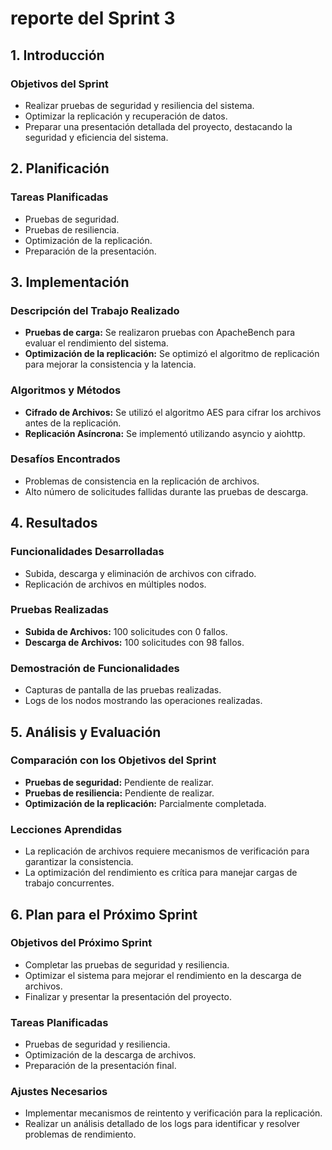 # reporte del Sprint 3

## 1. Introducción

### Objetivos del Sprint

- Realizar pruebas de seguridad y resiliencia del sistema.
- Optimizar la replicación y recuperación de datos.
- Preparar una presentación detallada del proyecto, destacando la seguridad y eficiencia del sistema.

## 2. Planificación

### Tareas Planificadas

- Pruebas de seguridad.
- Pruebas de resiliencia.
- Optimización de la replicación.
- Preparación de la presentación.


## 3. Implementación

### Descripción del Trabajo Realizado

- **Pruebas de carga:** Se realizaron pruebas con ApacheBench para evaluar el rendimiento del sistema.
- **Optimización de la replicación:** Se optimizó el algoritmo de replicación para mejorar la consistencia y la latencia.

### Algoritmos y Métodos

- **Cifrado de Archivos:** Se utilizó el algoritmo AES para cifrar los archivos antes de la replicación.
- **Replicación Asíncrona:** Se implementó utilizando asyncio y aiohttp.

### Desafíos Encontrados

- Problemas de consistencia en la replicación de archivos.
- Alto número de solicitudes fallidas durante las pruebas de descarga.

## 4. Resultados

### Funcionalidades Desarrolladas

- Subida, descarga y eliminación de archivos con cifrado.
- Replicación de archivos en múltiples nodos.

### Pruebas Realizadas

- **Subida de Archivos:** 100 solicitudes con 0 fallos.
- **Descarga de Archivos:** 100 solicitudes con 98 fallos.

### Demostración de Funcionalidades

- Capturas de pantalla de las pruebas realizadas.
- Logs de los nodos mostrando las operaciones realizadas.

## 5. Análisis y Evaluación

### Comparación con los Objetivos del Sprint

- **Pruebas de seguridad:** Pendiente de realizar.
- **Pruebas de resiliencia:** Pendiente de realizar.
- **Optimización de la replicación:** Parcialmente completada.
  

### Lecciones Aprendidas

- La replicación de archivos requiere mecanismos de verificación para garantizar la consistencia.
- La optimización del rendimiento es crítica para manejar cargas de trabajo concurrentes.


## 6. Plan para el Próximo Sprint

### Objetivos del Próximo Sprint

- Completar las pruebas de seguridad y resiliencia.
- Optimizar el sistema para mejorar el rendimiento en la descarga de archivos.
- Finalizar y presentar la presentación del proyecto.

### Tareas Planificadas

- Pruebas de seguridad y resiliencia.
- Optimización de la descarga de archivos.
- Preparación de la presentación final.

### Ajustes Necesarios

- Implementar mecanismos de reintento y verificación para la replicación.
- Realizar un análisis detallado de los logs para identificar y resolver problemas de rendimiento.


